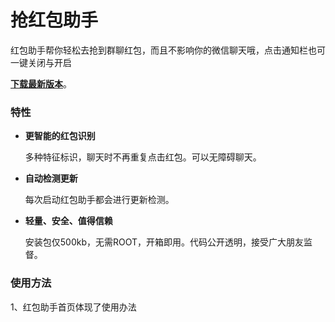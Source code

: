 # 抢红包助手

红包助手帮你轻松去抢到群聊红包，而且不影响你的微信聊天哦，点击通知栏也可一键关闭与开启

[**下载最新版本**](https://raw.githubusercontent.com/maozhi2447/RedEnvelopeTool/master/release/RedEnvelopeV0.3.apk)。

### 特性
  
- **更智能的红包识别**
  
  多种特征标识，聊天时不再重复点击红包。可以无障碍聊天。
  
- **自动检测更新**
  
  每次启动红包助手都会进行更新检测。
  
- **轻量、安全、值得信赖**
  
  安装包仅500kb，无需ROOT，开箱即用。代码公开透明，接受广大朋友监督。

### 使用方法

1、红包助手首页体现了使用办法

